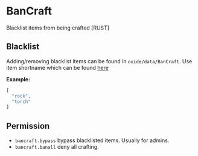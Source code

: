 # BanCraft
Blacklist items from being crafted [RUST]
## Blacklist
Adding/removing blacklist items can be found in `oxide/data/BanCraft`. Use item shortname which can be found [here](https://www.corrosionhour.com/rust-item-list/)

**Example:**
```js
[
  "rock",
  "torch"
]
```
## Permission

- `bancraft.bypass` bypass blacklisted items. Usually for admins.
- `bancraft.banall` deny all crafting.
